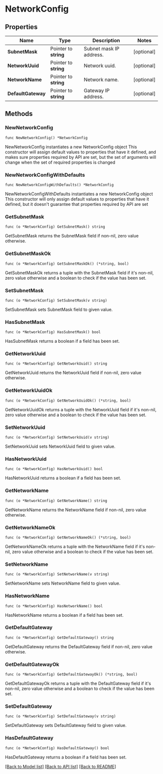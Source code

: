 # NetworkConfig

## Properties

Name | Type | Description | Notes
------------ | ------------- | ------------- | -------------
**SubnetMask** | Pointer to **string** | Subnet mask IP address. | [optional] 
**NetworkUuid** | Pointer to **string** | Network uuid. | [optional] 
**NetworkName** | Pointer to **string** | Network name. | [optional] 
**DefaultGateway** | Pointer to **string** | Gateway IP address. | [optional] 

## Methods

### NewNetworkConfig

`func NewNetworkConfig() *NetworkConfig`

NewNetworkConfig instantiates a new NetworkConfig object
This constructor will assign default values to properties that have it defined,
and makes sure properties required by API are set, but the set of arguments
will change when the set of required properties is changed

### NewNetworkConfigWithDefaults

`func NewNetworkConfigWithDefaults() *NetworkConfig`

NewNetworkConfigWithDefaults instantiates a new NetworkConfig object
This constructor will only assign default values to properties that have it defined,
but it doesn't guarantee that properties required by API are set

### GetSubnetMask

`func (o *NetworkConfig) GetSubnetMask() string`

GetSubnetMask returns the SubnetMask field if non-nil, zero value otherwise.

### GetSubnetMaskOk

`func (o *NetworkConfig) GetSubnetMaskOk() (*string, bool)`

GetSubnetMaskOk returns a tuple with the SubnetMask field if it's non-nil, zero value otherwise
and a boolean to check if the value has been set.

### SetSubnetMask

`func (o *NetworkConfig) SetSubnetMask(v string)`

SetSubnetMask sets SubnetMask field to given value.

### HasSubnetMask

`func (o *NetworkConfig) HasSubnetMask() bool`

HasSubnetMask returns a boolean if a field has been set.

### GetNetworkUuid

`func (o *NetworkConfig) GetNetworkUuid() string`

GetNetworkUuid returns the NetworkUuid field if non-nil, zero value otherwise.

### GetNetworkUuidOk

`func (o *NetworkConfig) GetNetworkUuidOk() (*string, bool)`

GetNetworkUuidOk returns a tuple with the NetworkUuid field if it's non-nil, zero value otherwise
and a boolean to check if the value has been set.

### SetNetworkUuid

`func (o *NetworkConfig) SetNetworkUuid(v string)`

SetNetworkUuid sets NetworkUuid field to given value.

### HasNetworkUuid

`func (o *NetworkConfig) HasNetworkUuid() bool`

HasNetworkUuid returns a boolean if a field has been set.

### GetNetworkName

`func (o *NetworkConfig) GetNetworkName() string`

GetNetworkName returns the NetworkName field if non-nil, zero value otherwise.

### GetNetworkNameOk

`func (o *NetworkConfig) GetNetworkNameOk() (*string, bool)`

GetNetworkNameOk returns a tuple with the NetworkName field if it's non-nil, zero value otherwise
and a boolean to check if the value has been set.

### SetNetworkName

`func (o *NetworkConfig) SetNetworkName(v string)`

SetNetworkName sets NetworkName field to given value.

### HasNetworkName

`func (o *NetworkConfig) HasNetworkName() bool`

HasNetworkName returns a boolean if a field has been set.

### GetDefaultGateway

`func (o *NetworkConfig) GetDefaultGateway() string`

GetDefaultGateway returns the DefaultGateway field if non-nil, zero value otherwise.

### GetDefaultGatewayOk

`func (o *NetworkConfig) GetDefaultGatewayOk() (*string, bool)`

GetDefaultGatewayOk returns a tuple with the DefaultGateway field if it's non-nil, zero value otherwise
and a boolean to check if the value has been set.

### SetDefaultGateway

`func (o *NetworkConfig) SetDefaultGateway(v string)`

SetDefaultGateway sets DefaultGateway field to given value.

### HasDefaultGateway

`func (o *NetworkConfig) HasDefaultGateway() bool`

HasDefaultGateway returns a boolean if a field has been set.


[[Back to Model list]](../README.md#documentation-for-models) [[Back to API list]](../README.md#documentation-for-api-endpoints) [[Back to README]](../README.md)


